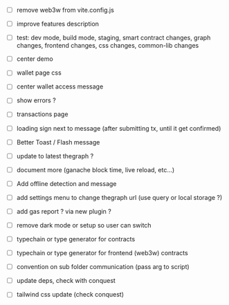 - [ ] remove web3w from vite.config.js
- [ ] improve features description
- [ ] test: dev mode, build mode, staging, smart contract changes, graph changes, frontend changes, css changes, common-lib changes
- [ ] center demo
- [ ] wallet page css
- [ ] center wallet access message
- [ ] show errors ?

- [ ] transactions page
- [ ] loading sign next to message (after submitting tx, until it get confirmed)
- [ ] Better Toast / Flash message
- [ ] update to latest thegraph ?
- [ ] document more (ganache block time, live reload, etc...)
- [ ] Add offline detection and message
- [ ] add settings menu to change thegraph url (use query or local storage ?)
- [ ] add gas report ? via new plugin ?
- [ ] remove dark mode or setup so user can switch
- [ ] typechain or type generator for contracts
- [ ] typechain or type generator for frontend (web3w) contracts

- [ ] convention on sub folder communication (pass arg to script)
- [ ] update deps, check with conquest
- [ ] tailwind css update (check conquest)
